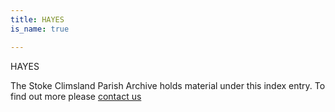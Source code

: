 ```yaml
---
title: HAYES
is_name: true

---
```


HAYES


The Stoke Climsland Parish Archive holds material under this index entry. To find out more please [contact us](/contact/)
